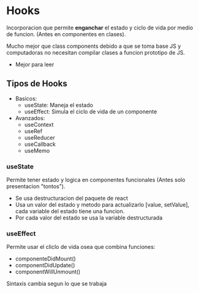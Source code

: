 # Hooks

Incorporacion que permite **enganchar** el estado y ciclo de vida por medio de funcion. (Antes en componentes en clases).

Mucho mejor que class components debido a que se toma base JS y computadoras no necesitan compilar clases a funcion prototipo de JS. 
- Mejor para leer

## Tipos de Hooks

- Basicos:
    - useState: Maneja el estado
    - useEffect: Simula el ciclo de vida de un componente
- Avanzados:
    - useContext
    - useRef
    - useReducer
    - useCallback
    - useMemo

### useState

Permite tener estado y logica en componentes funcionales (Antes solo presentacion "tontos").

- Se usa destructuracion del paquete de react
- Usa un valor del estado y metodo para actualizarlo [value, setValue], cada variable del estado tiene una funcion.
- Por cada valor del estado se usa la variable destructurada

### useEffect

Permite usar el cliclo de vida osea que combina funciones:
- componenteDidMount()
- componentDidUpdate()
- componentWillUnmount()

Sintaxis cambia segun lo que se trabaja